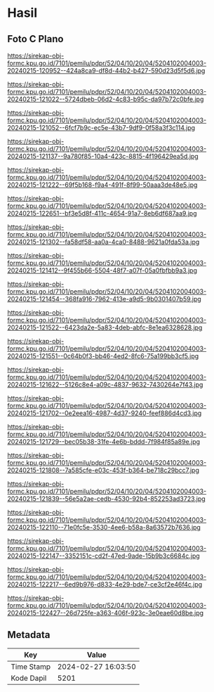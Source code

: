 # Hasil

## Foto C Plano

https://sirekap-obj-formc.kpu.go.id/7101/pemilu/pdpr/52/04/10/20/04/5204102004003-20240215-120952--424a8ca9-df8d-44b2-b427-590d23d5f5d6.jpg

https://sirekap-obj-formc.kpu.go.id/7101/pemilu/pdpr/52/04/10/20/04/5204102004003-20240215-121022--5724dbeb-06d2-4c83-b95c-da97b72c0bfe.jpg

https://sirekap-obj-formc.kpu.go.id/7101/pemilu/pdpr/52/04/10/20/04/5204102004003-20240215-121052--6fcf7b9c-ec5e-43b7-9df9-0f58a3f3c114.jpg

https://sirekap-obj-formc.kpu.go.id/7101/pemilu/pdpr/52/04/10/20/04/5204102004003-20240215-121137--9a780f85-10a4-423c-8815-4f196429ea5d.jpg

https://sirekap-obj-formc.kpu.go.id/7101/pemilu/pdpr/52/04/10/20/04/5204102004003-20240215-121222--69f5b168-f9a4-491f-8f99-50aaa3de48e5.jpg

https://sirekap-obj-formc.kpu.go.id/7101/pemilu/pdpr/52/04/10/20/04/5204102004003-20240215-122651--bf3e5d8f-411c-4654-91a7-8eb6df687aa9.jpg

https://sirekap-obj-formc.kpu.go.id/7101/pemilu/pdpr/52/04/10/20/04/5204102004003-20240215-121302--fa58df58-aa0a-4ca0-8488-9621a0fda53a.jpg

https://sirekap-obj-formc.kpu.go.id/7101/pemilu/pdpr/52/04/10/20/04/5204102004003-20240215-121412--9f455b66-5504-48f7-a07f-05a0fbfbb9a3.jpg

https://sirekap-obj-formc.kpu.go.id/7101/pemilu/pdpr/52/04/10/20/04/5204102004003-20240215-121454--368fa916-7962-413e-a9d5-9b0301407b59.jpg

https://sirekap-obj-formc.kpu.go.id/7101/pemilu/pdpr/52/04/10/20/04/5204102004003-20240215-121522--6423da2e-5a83-4deb-abfc-8e1ea6328628.jpg

https://sirekap-obj-formc.kpu.go.id/7101/pemilu/pdpr/52/04/10/20/04/5204102004003-20240215-121551--0c64b0f3-bb46-4ed2-8fc6-75a199bb3cf5.jpg

https://sirekap-obj-formc.kpu.go.id/7101/pemilu/pdpr/52/04/10/20/04/5204102004003-20240215-121622--5126c8e4-a09c-4837-9632-7430264e7f43.jpg

https://sirekap-obj-formc.kpu.go.id/7101/pemilu/pdpr/52/04/10/20/04/5204102004003-20240215-121702--0e2eea16-4987-4d37-9240-feef886d4cd3.jpg

https://sirekap-obj-formc.kpu.go.id/7101/pemilu/pdpr/52/04/10/20/04/5204102004003-20240215-121729--bec05b38-31fe-4e6b-bddd-7f984f85a89e.jpg

https://sirekap-obj-formc.kpu.go.id/7101/pemilu/pdpr/52/04/10/20/04/5204102004003-20240215-121808--7a585cfe-e03c-453f-b364-be718c29bcc7.jpg

https://sirekap-obj-formc.kpu.go.id/7101/pemilu/pdpr/52/04/10/20/04/5204102004003-20240215-121839--56e5a2ae-cedb-4530-92b4-852253ad3723.jpg

https://sirekap-obj-formc.kpu.go.id/7101/pemilu/pdpr/52/04/10/20/04/5204102004003-20240215-122110--71e0fc5e-3530-4ee6-b58a-8a63572b7636.jpg

https://sirekap-obj-formc.kpu.go.id/7101/pemilu/pdpr/52/04/10/20/04/5204102004003-20240215-122147--3352151c-cd2f-47ed-9ade-15b9b3c6684c.jpg

https://sirekap-obj-formc.kpu.go.id/7101/pemilu/pdpr/52/04/10/20/04/5204102004003-20240215-122217--6ed9b976-d833-4e29-bde7-ce3cf2e46f4c.jpg

https://sirekap-obj-formc.kpu.go.id/7101/pemilu/pdpr/52/04/10/20/04/5204102004003-20240215-122427--26d725fe-a363-406f-923c-3e0eae60d8be.jpg


## Metadata

| Key        | Value               |
| ---------- | ------------------- |
| Time Stamp | 2024-02-27 16:03:50 |
| Kode Dapil | 5201                |



